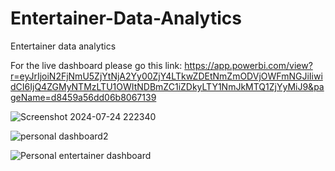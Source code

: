 # Entertainer-Data-Analytics
Entertainer data analytics

For the live dashboard please go this link:
https://app.powerbi.com/view?r=eyJrIjoiN2FjNmU5ZjYtNjA2Yy00ZjY4LTkwZDEtNmZmODVjOWFmNGJiIiwidCI6IjQ4ZGMyNTMzLTU1OWItNDBmZC1iZDkyLTY1NmJkMTQ1ZjYyMiJ9&pageName=d8459a56dd06b8067139 

![Screenshot 2024-07-24 222340](https://github.com/user-attachments/assets/be640ba7-71d5-488c-be64-2da99d0cd699)

![personal dashboard2](https://github.com/user-attachments/assets/82f50fca-48e4-4c3a-8e45-02314cd32f8b)

![Personal entertainer dashboard](https://github.com/user-attachments/assets/caa1186a-d55f-4dca-8c69-6557fc365997)


